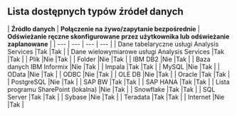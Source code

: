 ## <a name="list-of-available-data-source-types"></a>Lista dostępnych typów źródeł danych
| **Źródło danych** | **Połączenie na żywo/zapytanie bezpośrednie** | **Odświeżanie ręczne skonfigurowane przez użytkownika lub odświeżanie zaplanowane** |
| --- | --- | --- | --- |
| Dane tabelaryczne usługi Analysis Services |Tak |Tak |
| Dane wielowymiarowe usługi Analysis Services |Tak |Tak |
| Plik |Nie |Tak |
| Folder |Nie |Tak |
| IBM DB2 |Nie |Tak |
| Baza danych IBM Informix |Nie |Tak |
| Impala |Tak |Tak |
| MySQL |Nie |Tak |
| OData |Nie |Tak |
| ODBC |Nie |Tak |
| OLE DB |Nie |Tak |
| Oracle |Tak |Tak |
| PostgreSQL |Nie |Tak |
| SAP BW |Tak |Tak |
| SAP HANA |Tak |Tak |
| Lista programu SharePoint (lokalna) |Nie |Tak |
| Snowflake |Tak |Tak |
| SQL Server |Tak |Tak |
| Sybase |Nie |Tak |
| Teradata |Tak |Tak |
| Internet |Nie |Tak |

